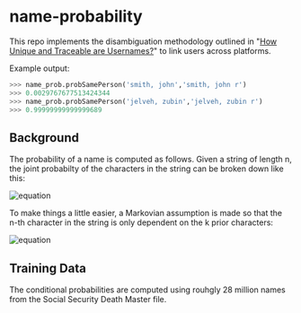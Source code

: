 name-probability
================

This repo implements the disambiguation methodology outlined in "<a href="http://planete.inrialpes.fr/papers/high_entropy.pdf">How Unique and Traceable are Usernames?</a>" to link users across platforms. 

Example output:

```python
>>> name_prob.probSamePerson('smith, john','smith, john r')
>>> 0.0029767677513424344
>>> name_prob.probSamePerson('jelveh, zubin','jelveh, zubin r')
>>> 0.99999999999999689
```

Background
-----------

The probability of a name is computed as follows. Given a string of length n, the joint probabilty of the characters in the string can be broken down like this:

![equation](http://www.sciweavers.org/upload/Tex2Img_1385225204/eqn.png)

To make things a little easier, a Markovian assumption is made so that the n-th character in the string is only dependent on the k prior characters:

![equation](http://www.sciweavers.org/upload/Tex2Img_1385225220/eqn.png)

Training Data
--------------

The conditional probabilities are computed using rouhgly 28 million names from the Social Security Death Master file.
